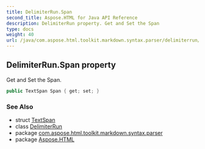 ```yaml
---
title: DelimiterRun.Span
second_title: Aspose.HTML for Java API Reference
description: DelimiterRun property. Get and Set the Span
type: docs
weight: 40
url: /java/com.aspose.html.toolkit.markdown.syntax.parser/delimiterrun/span/
---
```

## DelimiterRun.Span property

Get and Set the Span.

```java
public TextSpan Span { get; set; }
```

### See Also

* struct [TextSpan](../../../com.aspose.html.toolkit.markdown.syntax.text/textspan/)
* class [DelimiterRun](../)
* package [com.aspose.html.toolkit.markdown.syntax.parser](../../delimiterrun/)
* package [Aspose.HTML](../../../)
